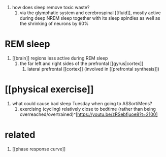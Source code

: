 1. how does sleep remove toxic waste?
	1. via the glymphatic system and cerebrospinal [[fluid]], mostly active during deep NREM sleep together with its sleep spindles as well as the shrinking of neurons by 60%

# REM sleep
1. [[brain]] regions less active during REM sleep
	1. the far left and right sides of the prefrontal [[gyrus|cortex]]
		1. lateral prefrontal [[cortex]] (involved in [[prefrontal synthesis]])

# [[physical exercise]]
1. what could cause bad sleep Tuesday when going to ASSortiMens?
	1. exercising (cycling) relatively close to bedtime (rather than being overreached/overtrained)^[https://youtu.be/zRSebfjuoe8?t=2100]

# related
1. [[phase response curve]]